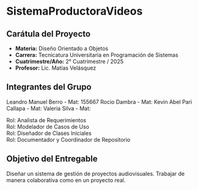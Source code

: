 # SistemaProductoraVideos

## Carátula del Proyecto
- **Materia:** Diseño Orientado a Objetos  
- **Carrera:** Tecnicatura Universitaria en Programación de Sistemas  
- **Cuatrimestre/Año:** 2° Cuatrimestre / 2025  
- **Profesor:** Lic. Matías Velásquez  

## Integrantes del Grupo
Leandro Manuel Berro - Mat: 155667
Rocio Dambra - Mat:
Kevin Abel Pari Callapa - Mat:
Valeria Silva - Mat: 

Rol: Analista de Requerimientos  
Rol: Modelador de Casos de Uso  
Rol: Diseñador de Clases Iniciales  
Rol: Documentador y Coordinador de Repositorio 

## Objetivo del Entregable
Diseñar un sistema de gestión de proyectos audiovisuales. Trabajar de manera colaborativa como en un proyecto real. 
